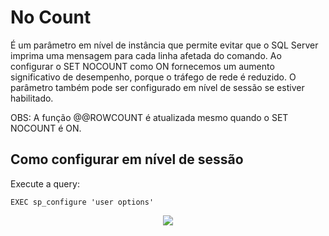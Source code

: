 # No Count

É um parâmetro em nível de instância que permite evitar que o SQL Server imprima uma mensagem para cada linha afetada do comando. Ao configurar o SET NOCOUNT como ON fornecemos um aumento significativo de desempenho, porque o tráfego de rede é reduzido. O parâmetro também pode ser configurado em nível de sessão se estiver habilitado.

OBS: A função @@ROWCOUNT é atualizada mesmo quando o SET NOCOUNT é ON.

## Como configurar em nível de sessão

Execute a query:

```TSQL
EXEC sp_configure 'user options'
```


<p align="center">
<img src="[https://user-images.githubusercontent.com/25832508/180337386-afe785d2-234b-49cb-bb0b-3d1f161cf540.png](https://user-images.githubusercontent.com/25832508/206198897-c6b09c40-3b27-4526-833c-a05e8209db2f.png)">
</p>




